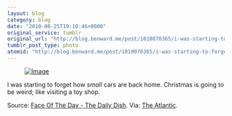 ```yaml
---
layout: blog
category: blog
date: "2010-08-25T19:10:46+0000"
original_service: tumblr
original_url: "http://blog.benward.me/post/1010070365/i-was-starting-to-forget-how-small-cars-are-back"
tumblr_post_type: photo
atomid: "http://blog.benward.me/post/1010070365/i-was-starting-to-forget-how-small-cars-are-back"
---
```

<figure class="photo">
  <a href="http://andrewsullivan.theatlantic.com/the_daily_dish/2010/08/face-2.html"><img src="http://benward.me/res/tumblr/media/1010070365/0.jpg" alt="Image"></a>
</figure>

I was starting to forget how *small* cars are back home. Christmas is going to be weird; like visiting a toy shop.

Source: <a href="http://andrewsullivan.theatlantic.com/the_daily_dish/2010/08/face-2.html">Face Of The Day - The Daily Dish</a>.
Via: [The Atlantic](http://andrewsullivan.theatlantic.com/the_daily_dish/2010/08/face-2.html).